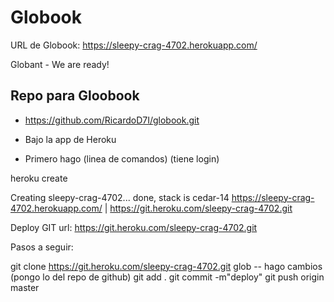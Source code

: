 Globook
=======

URL de Globook: https://sleepy-crag-4702.herokuapp.com/

Globant - We are ready!


Repo para Gloobook
----------------------------
-  https://github.com/RicardoD7I/globook.git


- Bajo la app de Heroku
- Primero hago (linea de comandos) (tiene login)

heroku create

Creating sleepy-crag-4702... done, stack is cedar-14
https://sleepy-crag-4702.herokuapp.com/ | https://git.heroku.com/sleepy-crag-4702.git

Deploy GIT url: https://git.heroku.com/sleepy-crag-4702.git


Pasos a seguir:

git clone  https://git.heroku.com/sleepy-crag-4702.git glob
 -- hago cambios (pongo lo del repo de github)
 git add .
 git commit -m"deploy"
 git push origin master


